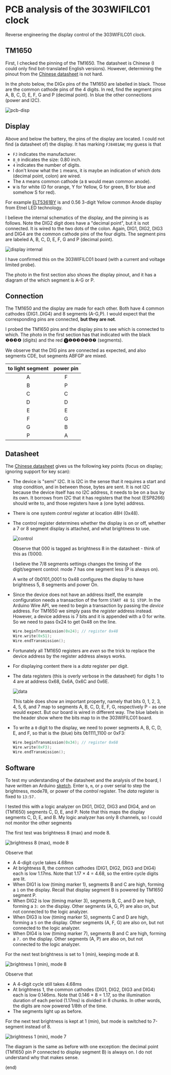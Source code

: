 # PCB analysis of the 303WIFILC01 clock

Reverse engineering the display control of the 303WIFILC01 clock.


## TM1650

First, I checked the pinning of the TM1650.
The datasheet is Chinese (I could only find bot-translated English versions).
However, determining the pinout from the [Chinese datasheet](https://datasheet.lcsc.com/lcsc/1810281208_TM-Shenzhen-Titan-Micro-Elec-TM1650_C44444.pdf)
is not hard.

In the photo below, the DIGx pins of the TM1650 are labelled in black.
Those are the common cathode pins of the 4 digits.
In red, find the segment pins A, B, C, D, E, F, G and P (decimal point).
In blue the other connections (power and I2C).

![pcb-disp](pcb-disp.png)


## Display

Above and below the battery, the pins of the display are located.
I could not find (a datasheet of) the display.
It has marking `FJ8401AW`; my guess is that
 - `FJ` indicates the manufacturer.
 - `8_0` indicates the size: 0.80 inch.
 - `4` indicates the number of digits.
 - I don't know what the `1` means, it is maybe an indication of which dots
   (decimal point, colon) are wired.
 - The `A` means common cathode (a `B` would mean common anode).
 - `W` is for white (O for orange, Y for Yellow, G for green, B for blue and somehow S for red).

For example [ELT5361BY](http://www.yitenuo.com/product/display/three/ELT-5361.html) is
and 0.56 3-digit Yellow  common Anode display from Etnel LED technology.

I believe the internal schematics of the display, and the pinning is as follows.
Note the DIG2 digit does have a "decimal point", but it is not connected. It is wired to the two dots of the colon.
Again, DIG1, DIG2, DIG3 and DIG4 are the common cathode pins of the four digits.
The segment pins are labeled A, B, C, D, E, F, G and P (decimal point).

![display internal](disp-intl.png)

I have confirmed this on the 303WIFILC01 board (with a current and voltage limited probe).

The photo in the first section also shows the display pinout, and it has a diagram of the which segment is A-G or P.


## Connection

The TM1650 and the display are made for each other. Both have 4 common cathodes (DIG1..DIG4) and 8 segments (A-G,P).
I would expect that the corresponding pins are connected, **but they are not**.

I probed the TM1650 pins and the display pins to see which is connected to which.
The photo in the first section has that indicated with the black ❶❷❸❹ (digits) and the red ⓿❶❷❸❹❺❻❼ (segments).

We observe that the DIG pins are connected as expected, 
and also segments CDE, but segments ABFGP are mixed.

 | to light segment | power pin |
 |:----------------:|:---------:|
 |          A       |      F    |
 |          B       |      P    |
 |          C       |      C    |
 |          D       |      D    |
 |          E       |      E    |
 |          F       |      G    |
 |          G       |      B    |
 |          P       |      A    |


## Datasheet

The [Chinese datasheet](https://datasheet.lcsc.com/lcsc/1810281208_TM-Shenzhen-Titan-Micro-Elec-TM1650_C44444.pdf)
gives us the following key points (focus on display; ignoring support for key scan):

 - The device is "semi" I2C. 
   It is I2C in the sense that it requires a start and stop condition, and in between those, bytes are sent. 
   It is not I2C because the device itself has no I2C address, it needs to be on a bus by its own.
   It borrows from I2C that it has registers that the host (ESP8266) should write to,
   and those registers have a (one byte) address.
   
 - There is one system _control_ register at location 48H (0x48).
   
 - The control register determines whether the display is on or off, 
   whether a 7 or 8 segment display is attached, and what brightness to use.
   
   ![control](TM1650-control.png)

   Observe that 000 is tagged as brightness 8 in the datasheet - think of this as (1)000.

   I believe the 7/8 segments settings changes the timing of the digit/segment control:
   mode 7 has one segment less (P is always on).
   
   A write of 0b0101_0001 to 0x48 configures the display to have brightness 5, 8 segments and power On.
   
 - Since the device does not have an address itself, the example configuration needs a transaction
   of the form `START 48 51 STOP`. In the Arduino Wire API, we need to begin a transaction 
   by passing the _device_ address. For TM1650 we simply pass the _register_ address instead.
   However, a device address is 7 bits and it is appended with a 0 for write. 
   So we need to pass 0x24 to get 0x48 on the line.
   
   ```C++
   Wire.beginTransmission(0x24); // register 0x48
   Wire.write(0x51);
   Wire.endTransmission();
   ```

 - Fortunately all TM1650 registers are _even_
   so the trick to replace the device address
   by the register address always works.

 - For displaying content there is a _data_ register per digit.
 
 - The data registers (this is overly verbose in the datasheet) for digits 1 to 4
   are at address 0x68, 0x6A, 0x6C and 0x6E.

   ![data](TM1650-data.png)
   
   This table does show an important property, namely that bits 0, 1, 2, 3, 4, 5, 6, and 7
   map to segments A, B, C, D, E, F, G, respectively P - as one would expect.
   But our board is wired in different way. The blue labels in the header show where the bits 
   map to in the 303WIFILC01 board.
 
 - To write a `0` digit to the display, we need to power segments A, B, C, D, E, and F, so that
   is the (blue) bits 0b1111_1100 or 0xF3:

   ```C++
   Wire.beginTransmission(0x34); // register 0x68
   Wire.write(0xF3);
   Wire.endTransmission();
   ```


## Software

To test my understanding of the datasheet and the analysis of the board, I have written 
an Arduino [sketch](dispself). Enter `b`, `m`, or `p` over serial to step the
brightness, mode78, or power of the _control_ register. The _data_ register is fixed to `13:57.`

I tested this with a logic analyzer on DIG1, DIG2, DIG3 and DIG4, and on (TM1650) segments C, D, E, and P.
Note that this maps the display segments C, D, E, and B. 
My logic analyzer has only 8 channels, so I could not monitor the other segments


The first test was brightness 8 (max) and mode 8.

![brightness 8 (max), mode 8](1357--brightness8-mode8.png)

Observe that

 - A 4-digit cycle takes 4.68ms
 - At brightness 8, the common cathodes (DIG1, DIG2, DIG3 and DIG4) each is low 1.17ms. 
   Note that 1.17 × 4 = 4.68, so the entire cycle digits are lit.
 - When DIG1 is low (timing marker 1), segments B and C are high, forming a `1` on the display. 
   Recall that display segment B is powered by TM1650 segment P. 
 - When DIG2 is low  (timing marker 3), segments B, C, and D are high, forming a `3:` on the display. 
   Other segments (A, G, P) are also on, but not connected to the logic analyzer.
 - When DIG3 is low  (timing marker 5), segments C and D are high, forming a `5` on the display. 
   Other segments (A, F, G) are also on, but not connected to the logic analyzer.
 - When DIG4 is low  (timing marker 7), segments B and C are high, forming a `7.` on the display. 
   Other segments (A, P) are also on, but not connected to the logic analyzer.

For the next test brightness is set to 1 (min), keeping mode at 8.

![brightness 1 (min), mode 8](1357--brightness1-mode8.png)

Observe that

 - A 4-digit cycle still takes 4.68ms
 - At brightness 1, the common cathodes (DIG1, DIG2, DIG3 and DIG4) each is low 0.146ms. 
   Note that 0.146 × 8 = 1.17, so the illumination duration of each period (1.17ms) is divided in 8 chunks.
   In other words, the digits are now powered 1/8th of the time.
 - The segments light up as before.

For the next test brightness is kept at 1 (min), but mode is switched to 7-segment instead of 8.

![brightness 1 (min), mode 7](1357--brightness1-mode7.png)

The diagram is the same as before with one exception: the decimal point (TM1650 pin P connected to display segment B) is always on.
I do not understand why that makes sense.

(end)
  
